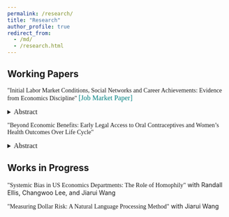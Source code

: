 ```yaml
---
permalink: /research/
title: "Research"
author_profile: true
redirect_from: 
  - /md/
  - /research.html
---
```


## Working Papers

<span style="font-family: pxfonts;">"Initial Labor Market Conditions, Social Networks and Career Achievements: Evidence from Economics Discipline" <a href="https://github.com/Liqiang-Liu/Liqiang-Liu.github.io/blob/main/files/jmp.pdf" style="text-decoration:none;"><span style="color:teal"><font size="3">[Job Market Paper]</font></span></a></span>
  <details style="margin-top: 10px;">
  <summary style="font-size: 14px;"><span style="font-family: pxfonts;"><font size="3">Abstract</font></span></summary>
  <span style="font-family: pxfonts;"><font size="3">This paper studies the impacts of initial labor market conditions on young economists' early-career co-authorship networks and academic achievements. The identification leverages the plausibly exogenous variation in labor market conditions at initial entry instrumented by the unemployment rates of the predicted year of graduation. Using our three novel datasets (PhD Candidate, Top5 Co-authorship Network, and NBER Affiliated Scholar), we find that economists graduating during periods of elevated unemployment rates demonstrate expanded social networks and increased research output; however, the impact on research output diminishes after the fifth year following graduation. Furthermore, our findings suggest that recession economists who are male and non-US citizens encounter reduced probabilities of securing tenure positions at prestigious academic institutions. Additionally, our analysis of heterogeneity suggests that the effects of adverse initial labor market conditions are primarily driven by economists who are white, male, non-US citizens, and graduating from tier 1 schools. We also explore the mechanisms underlying the effect of initial labor market conditions. The findings suggest that the increased extrinsic motivation may enhance social networks and research output during the initial four years, the anticipated attainment of tenure and the pursuit of post-doctoral positions may partially explain the reversal of impact in later years, and non-research factors may explain the diminished likelihood of achieving tenure at prestigious academic institutions.</font></span>
  </details>



<span style="font-family: pxfonts;">"Beyond Economic Benefits: Early Legal Access to Oral Contraceptives and Women’s Health Outcomes Over Life Cycle"</span>
  <details>
  <summary style="font-size: 14px;"><span style="font-family: pxfonts;"><font size="3">Abstract</font></span></summary>
  <span style="font-family: pxfonts;"><font size="3">This paper investigates the effects of early legal access to oral contraceptives on women’s life-cycle health outcomes (e.g., mortality and self-reported disability) using the plausible quasi-experimental design introduced by Goldin and Katz (2002). The identification leverages the cross-state and cross-cohort variation in state consent laws. Utilizing the difference-in-differences approach, our results suggest that early access to the pill reduces women's mortality rates during their 30s and 40s, and the improvement in health is primarily driven by the decline in mortality rate caused by cancer, diabetes, heart disease, and cerebrovascular disease. Also, we find that women who would have had early access to the pill are, on average, more likely to have self-reported physical disability during their late 50s and 60s. Additionally, our analysis reveals that non-white women experience greater benefits from early pill access. Our mechanism analysis identifies four potential channels: early access to the pill (1) rises in college completion, (2) increases (decreases) in oral contraceptive-related mortality, (3) increases (decreases) in health behavior measures, and (4) enhances life expectancy.</font></span>
  </details>

## Works in Progress
<span style="font-family: pxfonts;">"Systemic Bias in US Economics Departments: The Role of Homophily"</span> with Randall Ellis, Changwoo Lee, and Jiarui Wang

<span style="font-family: pxfonts;">"Measuring Dollar Risk: A Natural Language Processing Method"</span> with Jiarui Wang

